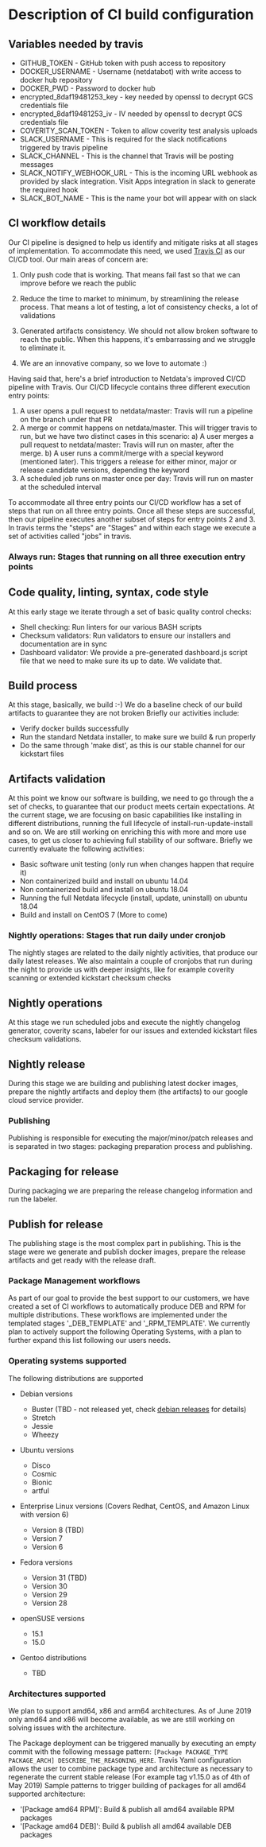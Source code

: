 <!--
---
title: "Description of CI build configuration"
custom_edit_url: https://github.com/netdata/netdata/edit/master/.travis/README.md
---
-->

# Description of CI build configuration

## Variables needed by travis

- GITHUB_TOKEN - GitHub token with push access to repository
- DOCKER_USERNAME - Username (netdatabot) with write access to docker hub repository
- DOCKER_PWD - Password to docker hub
- encrypted_8daf19481253_key - key needed by openssl to decrypt GCS credentials file
- encrypted_8daf19481253_iv - IV needed by openssl to decrypt GCS credentials file
- COVERITY_SCAN_TOKEN - Token to allow coverity test analysis uploads
- SLACK_USERNAME - This is required for the slack notifications triggered by travis pipeline
- SLACK_CHANNEL - This is the channel that Travis will be posting messages
- SLACK_NOTIFY_WEBHOOK_URL - This is the incoming URL webhook as provided by slack integration. Visit Apps integration in slack to generate the required hook
- SLACK_BOT_NAME - This is the name your bot will appear with on slack

## CI workflow details
Our CI pipeline is designed to help us identify and mitigate risks at all stages of implementation.
To accommodate this need, we used [Travis CI](http://www.travis-ci.com) as our CI/CD tool.
Our main areas of concern are:
1) Only push code that is working. That means fail fast so that we can improve before we reach the public

2) Reduce the time to market to minimum, by streamlining the release process.
   That means a lot of testing, a lot of consistency checks, a lot of validations

3) Generated artifacts consistency. We should not allow broken software to reach the public.
   When this happens, it's embarrassing and we struggle to eliminate it.

4) We are an innovative company, so we love to automate :)


Having said that, here's a brief introduction to Netdata's improved CI/CD pipeline with Travis.
Our CI/CD lifecycle contains three different execution entry points:
1) A user opens a pull request to netdata/master: Travis will run a pipeline on the branch under that PR
2) A merge or commit happens on netdata/master. This will trigger travis to run, but we have two distinct cases in this scenario:
   a) A user merges a pull request to netdata/master: Travis will run on master, after the merge.
   b) A user runs a commit/merge with a special keyword (mentioned later).
      This triggers a release for either minor, major or release candidate versions, depending the keyword
3) A scheduled job runs on master once per day: Travis will run on master at the scheduled interval

To accommodate all three entry points our CI/CD workflow has a set of steps that run on all three entry points.
Once all these steps are successful, then our pipeline executes another subset of steps for entry points 2 and 3.
In travis terms the "steps" are "Stages" and within each stage we execute a set of activities called "jobs" in travis.

### Always run: Stages that running on all three execution entry points

## Code quality, linting, syntax, code style
At this early stage we iterate through a set of basic quality control checks:
- Shell checking: Run linters for our various BASH scripts
- Checksum validators: Run validators to ensure our installers and documentation are in sync
- Dashboard validator: We provide a pre-generated dashboard.js script file that we need to make sure its up to date. We validate that.

## Build process
At this stage, basically, we build :-)
We do a baseline check of our build artifacts to guarantee they are not broken
Briefly our activities include:
- Verify docker builds successfully
- Run the standard Netdata installer, to make sure we build & run properly
- Do the same through 'make dist', as this is our stable channel for our kickstart files

## Artifacts validation
At this point we know our software is building, we need to go through the a set of checks, to guarantee
that our product meets certain expectations. At the current stage, we are focusing on basic capabilities
like installing in different distributions, running the full lifecycle of install-run-update-install and so on.
We are still working on enriching this with more and more use cases, to get us closer to achieving full stability of our software.
Briefly we currently evaluate the following activities:
- Basic software unit testing (only run when changes happen that require it)
- Non containerized build and install on ubuntu 14.04
- Non containerized build and install on ubuntu 18.04
- Running the full Netdata lifecycle (install, update, uninstall) on ubuntu 18.04
- Build and install on CentOS 7
(More to come)

### Nightly operations: Stages that run daily under cronjob
The nightly stages are related to the daily nightly activities, that produce our daily latest releases.
We also maintain a couple of cronjobs that run during the night to provide us with deeper insights,
like for example coverity scanning or extended kickstart checksum checks

## Nightly operations
At this stage we run scheduled jobs and execute the nightly changelog generator, coverity scans,
labeler for our issues and extended kickstart files checksum validations.

## Nightly release
During this stage we are building and publishing latest docker images, prepare the nightly artifacts
and deploy them (the artifacts) to our google cloud service provider.


### Publishing
Publishing is responsible for executing the major/minor/patch releases and is separated
in two stages: packaging preparation process and publishing.

## Packaging for release
During packaging we are preparing the release changelog information and run the labeler.

## Publish for release
The publishing stage is the most complex part in publishing. This is the stage were we generate and publish docker images,
prepare the release artifacts and get ready with the release draft.

### Package Management workflows
As part of our goal to provide the best support to our customers, we have created a set of CI workflows to automatically produce
DEB and RPM for multiple distributions. These workflows are implemented under the templated stages '_DEB_TEMPLATE' and '_RPM_TEMPLATE'.
We currently plan to actively support the following Operating Systems, with a plan to further expand this list following our users needs.

### Operating systems supported
The following distributions are supported
- Debian versions
  - Buster (TBD - not released yet, check [debian releases](https://www.debian.org/releases/) for details)
  - Stretch
  - Jessie
  - Wheezy

- Ubuntu versions
  - Disco
  - Cosmic
  - Bionic
  - artful

- Enterprise Linux versions (Covers Redhat, CentOS, and Amazon Linux with version 6)
  - Version 8 (TBD)
  - Version 7
  - Version 6

- Fedora versions
  - Version 31 (TBD)
  - Version 30
  - Version 29
  - Version 28

- openSUSE versions
  - 15.1
  - 15.0

- Gentoo distributions
  - TBD

### Architectures supported
We plan to support amd64, x86 and arm64 architectures. As of June 2019 only amd64 and x86 will become available, as we are still working on solving issues with the architecture.

The Package deployment can be triggered manually by executing an empty commit with the following message pattern: `[Package PACKAGE_TYPE PACKAGE_ARCH] DESCRIBE_THE_REASONING_HERE`.
Travis Yaml configuration allows the user to combine package type and architecture as necessary to regenerate the current stable release (For example tag v1.15.0 as of 4th of May 2019)
Sample patterns to trigger building of packages for all amd64 supported architecture:
- '[Package amd64 RPM]': Build & publish all amd64 available RPM packages
- '[Package amd64 DEB]': Build & publish all amd64 available DEB packages
